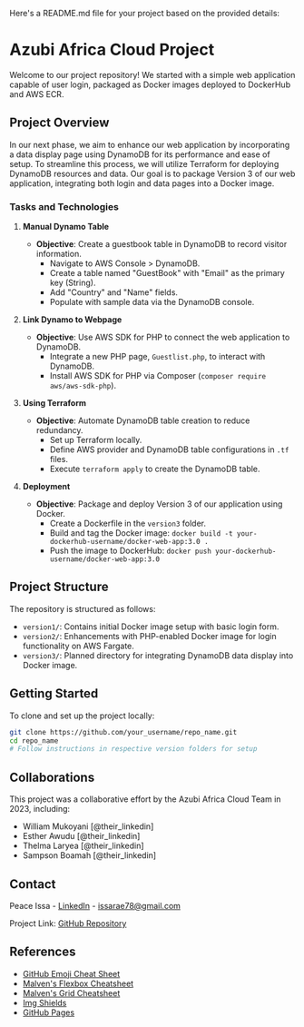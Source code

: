Here's a README.md file for your project based on the provided details:

# Azubi Africa Cloud Project

Welcome to our project repository! We started with a simple web application capable of user login, packaged as Docker images deployed to DockerHub and AWS ECR.

## Project Overview

In our next phase, we aim to enhance our web application by incorporating a data display page using DynamoDB for its performance and ease of setup. To streamline this process, we will utilize Terraform for deploying DynamoDB resources and data. Our goal is to package Version 3 of our web application, integrating both login and data pages into a Docker image.

### Tasks and Technologies

1. **Manual Dynamo Table**
   - **Objective**: Create a guestbook table in DynamoDB to record visitor information.
     - Navigate to AWS Console > DynamoDB.
     - Create a table named "GuestBook" with "Email" as the primary key (String).
     - Add "Country" and "Name" fields.
     - Populate with sample data via the DynamoDB console.

2. **Link Dynamo to Webpage**
   - **Objective**: Use AWS SDK for PHP to connect the web application to DynamoDB.
     - Integrate a new PHP page, `Guestlist.php`, to interact with DynamoDB.
     - Install AWS SDK for PHP via Composer (`composer require aws/aws-sdk-php`).

3. **Using Terraform**
   - **Objective**: Automate DynamoDB table creation to reduce redundancy.
     - Set up Terraform locally.
     - Define AWS provider and DynamoDB table configurations in `.tf` files.
     - Execute `terraform apply` to create the DynamoDB table.

4. **Deployment**
   - **Objective**: Package and deploy Version 3 of our application using Docker.
     - Create a Dockerfile in the `version3` folder.
     - Build and tag the Docker image: `docker build -t your-dockerhub-username/docker-web-app:3.0 .`
     - Push the image to DockerHub: `docker push your-dockerhub-username/docker-web-app:3.0`

## Project Structure

The repository is structured as follows:
- `version1/`: Contains initial Docker image setup with basic login form.
- `version2/`: Enhancements with PHP-enabled Docker image for login functionality on AWS Fargate.
- `version3/`: Planned directory for integrating DynamoDB data display into Docker image.

## Getting Started

To clone and set up the project locally:
```bash
git clone https://github.com/your_username/repo_name.git
cd repo_name
# Follow instructions in respective version folders for setup
```

## Collaborations

This project was a collaborative effort by the Azubi Africa Cloud Team in 2023, including:
- William Mukoyani [@their_linkedin]
- Esther Awudu [@their_linkedin]
- Thelma Laryea [@their_linkedin]
- Sampson Boamah [@their_linkedin]

## Contact

Peace Issa - [LinkedIn](www.linkedin.com/in/peace-issa) - issarae78@gmail.com

Project Link: [GitHub Repository](https://github.com/peaceissa/Azubi-project-02)

## References

- [GitHub Emoji Cheat Sheet](https://www.webfx.com/tools/emoji-cheat-sheet/)
- [Malven's Flexbox Cheatsheet](https://malven.co/)
- [Malven's Grid Cheatsheet](https://malven.co/grid/)
- [Img Shields](https://shields.io/)
- [GitHub Pages](https://pages.github.com/)

